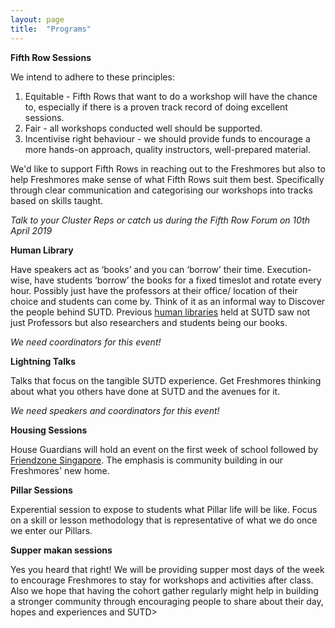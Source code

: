 ```yaml
---
layout: page
title:  "Programs"
---
```

**Fifth Row Sessions**

We intend to adhere to these principles:
1. Equitable - Fifth Rows that want to do a workshop will have the chance to, especially if there is a proven track record of doing excellent sessions.
2. Fair - all workshops conducted well should be supported.
3. Incentivise right behaviour - we should provide funds to encourage a more hands-on approach, quality instructors, well-prepared material.

We'd like to support Fifth Rows in reaching out to the Freshmores but also to help Freshmores make sense of what Fifth Rows suit them best. Specifically through clear communication and categorising our workshops into tracks based on skills taught.

*Talk to your Cluster Reps or catch us during the Fifth Row Forum on 10th April 2019*

**Human Library**

Have speakers act as ‘books’ and you can ‘borrow’ their time. Execution-wise, have students ‘borrow’ the books for a fixed timeslot and rotate every hour. Possibly just have the professors at their office/ location of their choice and students can come by. Think of it as an informal way to Discover the people behind SUTD. Previous [human libraries](https://docs.google.com/document/d/1UvHSNurYQyQ7Fpd3hj5LVKAsEBCkx3GNzvsFQXgqCRw/edit#) held at SUTD saw not just Professors but also researchers and students being our books.

*We need coordinators for this event!*

**Lightning Talks**

Talks that focus on the tangible SUTD experience. Get Freshmores thinking about what you others have done at SUTD and the avenues for it. 

*We need speakers and coordinators for this event!*

**Housing Sessions**

House Guardians will hold an event on the first week of school followed by [Friendzone Singapore](https://www.friendzone.sg/). The emphasis is community building in our Freshmores' new home.

**Pillar Sessions**

Experential session to expose to students what Pillar life will be like. Focus on a skill or lesson methodology that is representative of what we do once we enter our Pillars.

**Supper makan sessions**

Yes you heard that right! We will be providing supper most days of the week to encourage Freshmores to stay for workshops and activities after class. Also we hope that having the cohort gather regularly might help in building a stronger community through encouraging people to share about their day, hopes and experiences and SUTD>
